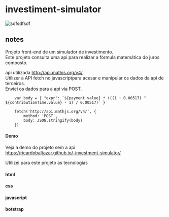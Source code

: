 # investiment-simulator    
  
![sdfsdfsdf](https://user-images.githubusercontent.com/56805229/83359951-0e41e000-a354-11ea-9087-7aff922af7a9.gif)  
  
## notes  

Projeto front-end de um simulador de investimento.  
Este projeto consulta uma api para realizar a fórmula matemática do juros composto.  
  
api utilizada  http://api.mathjs.org/v4/  
Utilizer a API fetch no javascriptpara acesar e manipular os dados da api de terceiros.  
Enviei os dados para a api via POST.  
```
    var body = { "expr": `${payment.value} * (((1 + 0.00517) ^ ${contributionTime.value} - 1) / 0.00517)` }
    
    fetch('http://api.mathjs.org/v4/', {
        method: 'POST',
        body: JSON.stringify(body)
    })
 ```  
   
#### Demo  
Veja a demo do projeto sem a api  
https://ricardobaltazar.github.io/-investment-simulator/
  
Utilizei para este projeto as tecnologias  
#### html  
#### css  
#### javascript  
#### botstrap
 


